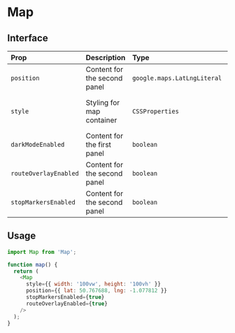 # Map

## Interface

| Prop                  | Description                  | Type                        | Required | Default                           |
| :-------------------- | :--------------------------- | :-------------------------- | :------: | --------------------------------- |
| `position`            | Content for the second panel | `google.maps.LatLngLiteral` |    Y     |                                   |
| `style`               | Styling for map container    | `CSSProperties`             |    N     | {width: '100vw', height: '100vh'} |
| `darkModeEnabled`     | Content for the first panel  | `boolean`                   |    N     | false                             |
| `routeOverlayEnabled` | Content for the second panel | `boolean`                   |    N     | false                             |
| `stopMarkersEnabled`  | Content for the second panel | `boolean`                   |    N     | false                             |

## Usage

```js
import Map from 'Map';

function map() {
  return (
    <Map
      style={{ width: '100vw', height: '100vh' }}
      position={{ lat: 50.767688, lng: -1.077812 }}
      stopMarkersEnabled={true}
      routeOverlayEnabled={true}
    />
  );
}
```
